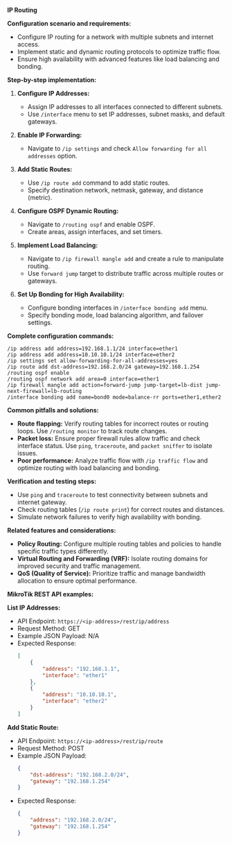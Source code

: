**IP Routing**

**Configuration scenario and requirements:**

* Configure IP routing for a network with multiple subnets and internet access.
* Implement static and dynamic routing protocols to optimize traffic flow.
* Ensure high availability with advanced features like load balancing and bonding.

**Step-by-step implementation:**

1. **Configure IP Addresses:**
   - Assign IP addresses to all interfaces connected to different subnets.
   - Use `/interface` menu to set IP addresses, subnet masks, and default gateways.

2. **Enable IP Forwarding:**
   - Navigate to `/ip settings` and check `Allow forwarding for all addresses` option.

3. **Add Static Routes:**
   - Use `/ip route add` command to add static routes.
   - Specify destination network, netmask, gateway, and distance (metric).

4. **Configure OSPF Dynamic Routing:**
   - Navigate to `/routing ospf` and enable OSPF.
   - Create areas, assign interfaces, and set timers.

5. **Implement Load Balancing:**
   - Navigate to `/ip firewall mangle add` and create a rule to manipulate routing.
   - Use `forward jump` target to distribute traffic across multiple routes or gateways.

6. **Set Up Bonding for High Availability:**
   - Configure bonding interfaces in `/interface bonding add` menu.
   - Specify bonding mode, load balancing algorithm, and failover settings.

**Complete configuration commands:**

```
/ip address add address=192.168.1.1/24 interface=ether1
/ip address add address=10.10.10.1/24 interface=ether2
/ip settings set allow-forwarding-for-all-addresses=yes
/ip route add dst-address=192.168.2.0/24 gateway=192.168.1.254
/routing ospf enable
/routing ospf network add area=0 interface=ether1
/ip firewall mangle add action=forward-jump jump-target=lb-dist jump-next-firewall=lb-routing
/interface bonding add name=bond0 mode=balance-rr ports=ether1,ether2
```

**Common pitfalls and solutions:**

* **Route flapping:** Verify routing tables for incorrect routes or routing loops. Use `/routing monitor` to track route changes.
* **Packet loss:** Ensure proper firewall rules allow traffic and check interface status. Use `ping`, `traceroute`, and `packet sniffer` to isolate issues.
* **Poor performance:** Analyze traffic flow with `/ip traffic flow` and optimize routing with load balancing and bonding.

**Verification and testing steps:**

* Use `ping` and `traceroute` to test connectivity between subnets and internet gateway.
* Check routing tables (`/ip route print`) for correct routes and distances.
* Simulate network failures to verify high availability with bonding.

**Related features and considerations:**

* **Policy Routing:** Configure multiple routing tables and policies to handle specific traffic types differently.
* **Virtual Routing and Forwarding (VRF):** Isolate routing domains for improved security and traffic management.
* **QoS (Quality of Service):** Prioritize traffic and manage bandwidth allocation to ensure optimal performance.

**MikroTik REST API examples:**

**List IP Addresses:**

* API Endpoint: `https://<ip-address>/rest/ip/address`
* Request Method: GET
* Example JSON Payload: N/A
* Expected Response:
    ```json
    [
        {
            "address": "192.168.1.1",
            "interface": "ether1"
        },
        {
            "address": "10.10.10.1",
            "interface": "ether2"
        }
    ]
    ```

**Add Static Route:**

* API Endpoint: `https://<ip-address>/rest/ip/route`
* Request Method: POST
* Example JSON Payload:
    ```json
    {
        "dst-address": "192.168.2.0/24",
        "gateway": "192.168.1.254"
    }
    ```
* Expected Response:
    ```json
    {
        "address": "192.168.2.0/24",
        "gateway": "192.168.1.254"
    }
    ```